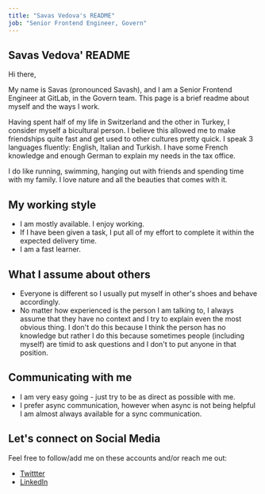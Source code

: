 ```yaml
---
title: "Savas Vedova's README"
job: "Senior Frontend Engineer, Govern"
---
```


## Savas Vedova' README

Hi there,

My name is Savas (pronounced Savash), and I am a Senior Frontend Engineer at GitLab, in the Govern team. This page is a brief readme about myself and the ways I work.

Having spent half of my life in Switzerland and the other in Turkey, I consider myself a bicultural person. I believe this allowed me to make friendships quite fast and get used to other cultures pretty quick. I speak 3 languages fluently: English, Italian and Turkish. I have some French knowledge and enough German to explain my needs in the tax office.

I do like running, swimming, hanging out with friends and spending time with my family. I love nature and all the beauties that comes with it.

## My working style

* I am mostly available. I enjoy working.
* If I have been given a task, I put all of my effort to complete it within the expected delivery time.
* I am a fast learner.

## What I assume about others

* Everyone is different so I usually put myself in other's shoes and behave accordingly.
* No matter how experienced is the person I am talking to, I always assume that they have no context and I try to explain even the most obvious thing. I don't do this because I think the person has no knowledge but rather I do this because sometimes people (including myself) are timid to ask questions and I don't to put anyone in that position.

## Communicating with me

* I am very easy going - just try to be as direct as possible with me.
* I prefer async communication, however when async is not being helpful I am almost always available for a sync communication.

## Let's connect on Social Media

Feel free to follow/add me on these accounts and/or reach me out:

* [Twittter](https://twitter.com/savasvedova)
* [LinkedIn](https://www.linkedin.com/in/savas-vedova)
